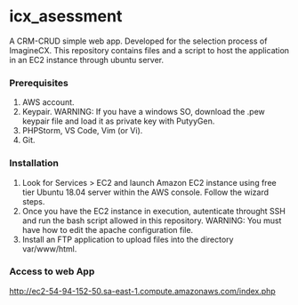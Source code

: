 # icx_asessment
A CRM-CRUD simple web app. Developed for the selection process of ImagineCX. This repository contains  files and a script to host the application in an EC2 instance through ubuntu server. 


### Prerequisites

1. AWS account. 
2. Keypair. WARNING: If you have a windows SO, download the .pew keypair file and load it as private key with PutyyGen.
3. PHPStorm, VS Code, Vim (or Vi).
4. Git.


### Installation

1. Look for Services > EC2 and launch Amazon EC2 instance using free tier Ubuntu 18.04 server within the AWS console. Follow the wizard steps.
2. Once you have the EC2 instance in execution, autenticate throught SSH and run the bash script allowed in this repository. WARNING: You must have how to edit the apache configuration file. 
3. Install an FTP application to upload files into the directory var/www/html.

### Access to web App

http://ec2-54-94-152-50.sa-east-1.compute.amazonaws.com/index.php

